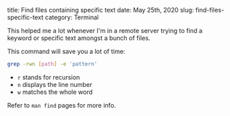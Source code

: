 title: Find files containing specific text
date: May 25th, 2020
slug: find-files-specific-text
category: Terminal

This helped me a lot whenever I'm in a remote server trying to find a keyword or specific text amongst a bunch of files.

This command will save you a lot of time:
```bash
grep -rwn [path] -e 'pattern'
```

- `r` stands for recursion
- `n` displays the line number
- `w` matches the whole word

Refer to `man find` pages for more info.
